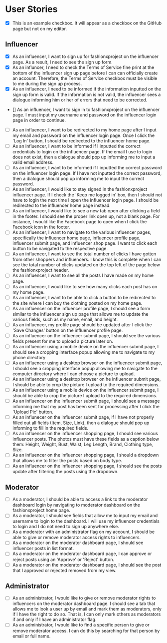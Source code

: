 # User Stories

- [x] This is an example checkbox. It will appear as a checkbox on the GitHub page but not on my editor.

## Influencer 
- [x] As an influencer, I want to sign up for fashionxproject on the influencer page. As a result, I need to see the sign up form. 
- [x] As an influncer, I need to check the Terms of Service fine print at the bottom of the influencer sign up page before I can can officially create an account. Therefore, the Terms of Service checkbox must be visible to me during the sign up process. 
- [x] As an influencer, I need to be informed if the information inputted on the sign up form is valid. If the information is not valid, the influencer sees a dialogue informing him or her of errors that need to be corrected. 
- [] As an influencer, I want to sign in to fashionxproject on the influencer page. I must input my username and password on the influencer login page in order to continue. 
- [ ] As an influencer, I want to be redirected to my home page after I input my email and password on the influencer login page. Once I click the 'Log In' button, I should be redirected to the influencer home page. 
- [ ] As an influencer, I want to be informed if I inputted the correct credentials to login on the influencer page. If the email I use to login does not exist, then a dialogue should pop up informing me to input a valid email address. 
- [ ] As an influencer, I want to be informed if I inputted the correct password on the influencer login page. If I have not inputted the correct password, then a dialogue should pop up informing me to input the correct password. 
- [ ] As an influencer, I would like to stay signed in the fashionxproject influencer page. If I check the 'Keep me logged in' box, then I should not have to login the next time I open the influencer login page. I should be redirected to the influencer home page instead. 
- [ ] As an influencer, I would like to see a new tab open after clicking a field in the footer. I should see the proper link open up, not a blank page. For instance, I would like the Facebook page to open when I click the Facebook icon in the footer. 
- [ ] As an influencer, I want to navigate to the various influencer pages, specifically the influencer home page, influencer profile page, influencer submit page, and influencer shop page. I want to click each button to be navigated to the respective page. 
- [ ] As an influencer, I want to see the total number of clicks I have gotten from other shoppers and influencers. I know this is complete when I can see the total number of clicks updated on the top left of the page below the fashionxproject header. 
- [ ] As an influencer, I want to see all the posts I have made on my home page. 
- [ ] As an influencer, I would like to see how many clicks each post has on my home page. 
- [ ] As an influencer, I want to be able to click a button to be redirected to the site where I can buy the clothing posted on my home page. 
- [ ] As an influencer on the influencer profile page, I should see a form similar to the influencer sign up page that allows me to update the various fields, such as my name, email, and height. 
- [ ] As an influencer, my profile page should be updated after I click the 'Save Changes' button on the influencer profile page. 
- [ ] As an influencer on the influencer submit page, I should see the various fields present for me to upload a picture later on. 
- [ ] As an influencer using a mobile device on the influencer submit page, I should see a cropping interface popup allowing me to navigate to my phone directory 
- [ ] As an influencer using a desktop browser on the influencer submit page, I should see a cropping interface popup allowing me to navigate to the computer directory where I can choose a picture to upload. 
- [ ] As an influencer using a desktop browser on he influencer submit page, I should be able to crop the picture I upload to the required dimensions. 
- [ ] As an influencer using a mobile device on the influencer submit page, I should be able to crop the picture I upload to the required dimensions. 
- [ ] As an influencer on the influencer submit page, I should see a message informing me that my post has been sent for processing after I click the 'Upload Pic' button. 
- [ ] As an influnecer on the influencer submit page, if I have not properly filled out all fields (Item, Size, Link), then a dialogue should pop up informing to fill in the required fields. 
- [ ] As an influencer on the influencer shopping page, I should see various influencer posts. The photos must have these fields as a caption below them: Height, Weight, Bust, Waist, Leg Length, Brand, Clothing type, Size.
- [ ] As an influencer on the influencer shopping page, I should a dropdown that allows me to filter the posts based on body type.
- [ ] As an influencer on the influencer shopping page, I should see the posts update after filtering the posts using the dropdown. 

## Moderator 
- [ ] As a moderator, I should be able to access a link to the moderator dashboard login by navigating to moderator dashboard on the fashionxproject home page. 
- [ ] As a moderator, I should see fields that allow me to input my email and username to login to the dashboard. I will use my influencer credentials to login and I do not need to sign up anywhere else. 
- [ ] As a moderator with an administrator flag on my account, I should be able to give or remove moderator access rights to influencers. 
- [ ] As a moderator on the moderator dashboard page, I should see influencer posts in list format. 
- [ ] As a moderator on the moderator dashboard page, I can approve or reject posts using an 'Approve' or 'Reject' button. 
- [ ] As a moderator on the moderator dashboard page, I should see the post that I approved or rejected removed from my view. 

## Administrator
- [ ] As an administrator, I would like to give or remove moderator rights to influencers on the moderator dashboard page. I should see a tab that allows me to look a user up by email and mark them as moderators, only if I have the right to do so. That is, I can only mark others as moderators if and only if I have an administrator flag. 
- [ ] As an administrator, I would like to find a specific person to give or remove moderator access. I can do this by searching for that person by email or full name. 